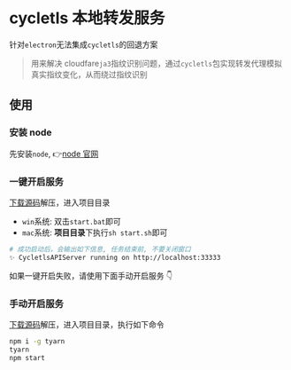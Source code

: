 # cycletls 本地转发服务

针对`electron`无法集成`cycletls`的回退方案

> 用来解决 cloudfare`ja3`指纹识别问题，通过`cycletls`包实现转发代理模拟真实指纹变化，从而绕过指纹识别

## 使用

### 安装 node

先安装`node`, 👉[node 官网](https://nodejs.org/zh-cn/)

### 一键开启服务

[下载源码](https://github.com/3lang3/cycletls-server/archive/refs/heads/main.zip)解压，进入项目目录

- `win`系统: 双击`start.bat`即可
- `mac`系统: **项目目录**下执行`sh start.sh`即可

```bash
# 成功启动后，会输出如下信息, 任务结束前, 不要关闭窗口
✨ CycletlsAPIServer running on http://localhost:33333
```

如果一键开启失败，请使用下面手动开启服务 👇

### 手动开启服务

[下载源码](https://github.com/3lang3/cycletls-server/archive/refs/heads/main.zip)解压，进入项目目录，执行如下命令

```bash
npm i -g tyarn
tyarn
npm start
```
